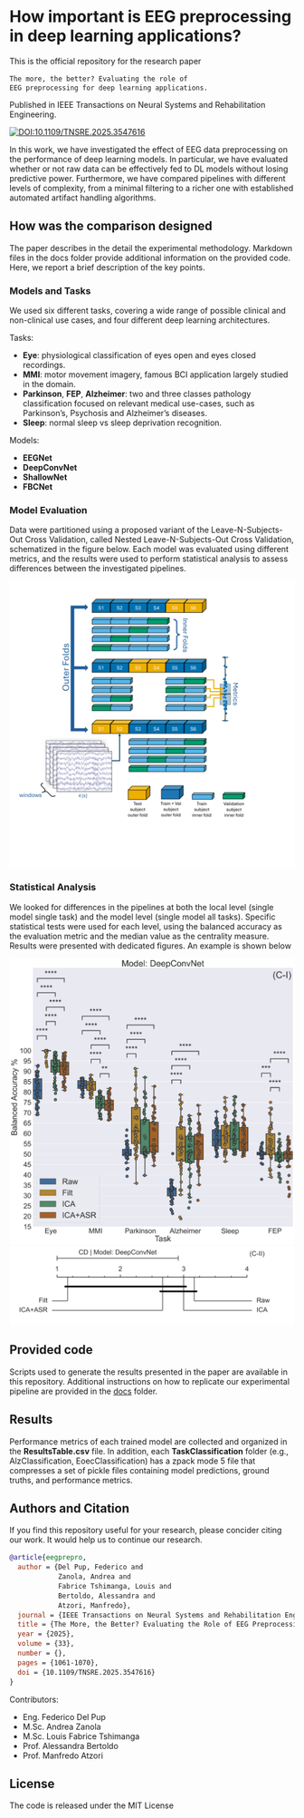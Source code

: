 # How important is EEG preprocessing in deep learning applications?

This is the official repository for the research paper 

    The more, the better? Evaluating the role of
    EEG preprocessing for deep learning applications.

Published in IEEE Transactions on Neural Systems and Rehabilitation Engineering.

[![DOI:10.1109/TNSRE.2025.3547616](https://img.shields.io/badge/DOI-10.1109/TNSRE.2025.3547616-blue)](https://doi.org/10.1109/TNSRE.2025.3547616)

In this work, we have investigated the effect of EEG
data preprocessing on the performance of deep learning models.
In particular, we have evaluated whether or not raw data can be
effectively fed to DL models without losing predictive power.
Furthermore, we have compared pipelines with different
levels of complexity, from a minimal filtering to a richer
one with established automated artifact handling algorithms.

## How was the comparison designed

The paper describes in the detail the experimental methodology. 
Markdown files in the docs folder provide additional information
on the provided code.
Here, we report a brief description of the key points.

### Models and Tasks

We used six different tasks, covering a wide range of possible
clinical and non-clinical use cases,
and four different deep learning architectures.

Tasks:
* **Eye**: physiological classification of eyes open and eyes
  closed recordings.
* **MMI**: motor movement imagery, famous BCI application
  largely studied in the domain.
* **Parkinson**, **FEP**, **Alzheimer**: two and three classes
  pathology classification focused on relevant medical
  use-cases, such as Parkinson’s, Psychosis and Alzheimer’s
  diseases.
* **Sleep**: normal sleep vs sleep deprivation recognition.

Models:
* **EEGNet**
* **DeepConvNet**
* **ShallowNet**
* **FBCNet**

### Model Evaluation

Data were partitioned using a proposed variant of the
Leave-N-Subjects-Out Cross Validation, called 
Nested Leave-N-Subjects-Out Cross Validation, schematized in
the figure below.
Each model was evaluated using different metrics, and the results
were used to perform statistical analysis to assess differences
between the investigated pipelines.

<div align="center">
  <img src="Images/NestedKfold4.png" width="600">
</div>

### Statistical Analysis

We looked for differences in the pipelines at both the local level
(single model single task) and the model level (single model
all tasks).
Specific statistical tests were used for each level, 
using the balanced accuracy as the evaluation metric and the
median value as the centrality measure.
Results were presented with dedicated figures. 
An example is shown below

<div align="center">
  <img src="Images/dcn.png" width="600">
</div>

<div align="center">
  <img src="Images/dcn_CD.png" width="600">
</div>


## Provided code

Scripts used to generate the results presented in the paper
are available in this repository.
Additional instructions on how to replicate
our experimental pipeline are provided in the
[docs](https://github.com/MedMaxLab/eegprepro/tree/main/docs) folder.

## Results

Performance metrics of each trained model are collected and organized in
the **ResultsTable.csv** file. In addition, each **TaskClassification** folder
(e.g., AlzClassification, EoecClassification) has a zpack mode 5 file that
compresses a set of pickle files containing model predictions, ground truths,
and performance metrics. 

## Authors and Citation

If you find this repository useful for your research,
please concider citing our work. It would help us to continue our research.

```bibtex
@article{eegprepro,
  author = {Del Pup, Federico and
            Zanola, Andrea and
            Fabrice Tshimanga, Louis and
            Bertoldo, Alessandra and
            Atzori, Manfredo},
  journal = {IEEE Transactions on Neural Systems and Rehabilitation Engineering}, 
  title = {The More, the Better? Evaluating the Role of EEG Preprocessing for Deep Learning Applications}, 
  year = {2025},
  volume = {33},
  number = {},
  pages = {1061-1070},
  doi = {10.1109/TNSRE.2025.3547616}
}
```

Contributors:

- Eng. Federico Del Pup
- M.Sc. Andrea Zanola
- M.Sc. Louis Fabrice Tshimanga
- Prof. Alessandra Bertoldo
- Prof. Manfredo Atzori

## License

The code is released under the MIT License
